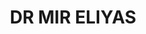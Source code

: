 ---
layout: doctor
profilePic : https://firebasestorage.googleapis.com/v0/b/dr-appointment-booking-app.appspot.com/o/ForPrac360%2Flogo.jpeg?alt=media&token=2a711c2b-50d4-4a92-aedf-f873c8e05df3&_gl=1*6dobye*_ga*MjEwMTU2OTQ5NC4xNjY3NDYyMDE4*_ga_CW55HF8NVT*MTY5ODUxMjcwNS4yNjAuMS4xNjk4NTEyNzIyLjQzLjAuMA..String
title: DR MIR ELIYAS
specialties: nephrologist
description:  
yearsOfExp: 0
location: Srinagar
contact: 248 2497700
hospitalName: Noora hospital
avl_days: Umerabad Zainakote HMT, Srinagar, J&K.India. PIN-190012
_id: 66349c9ebc85c3b8681cdc43
---